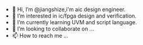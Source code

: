 - 👋 Hi, I’m @jiangshize,i'm aic design engineer.
- 👀 I’m interested in ic/fpga design and verification.
- 🌱 I’m currently learning UVM and script language.
- 💞️ I’m looking to collaborate on ...
- 📫 How to reach me ...

<!---
jiangshize/jiangshize is a ✨ special ✨ repository because its `README.md` (this file) appears on your GitHub profile.
You can click the Preview link to take a look at your changes.
--->
